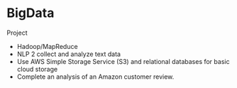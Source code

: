 # BigData

Project

* Hadoop/MapReduce
* NLP 2 collect and analyze text data
* Use AWS Simple Storage Service (S3) and relational databases for basic cloud storage
* Complete an analysis of an Amazon customer review.
